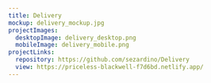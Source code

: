 ```yaml
---
title: Delivery
mockup: delivery_mockup.jpg
projectImages:
  desktopImage: delivery_desktop.png
  mobileImage: delivery_mobile.png
projectLinks:
  repository: https://github.com/sezardino/Delivery
  view: https://priceless-blackwell-f7d6bd.netlify.app/
---
```

